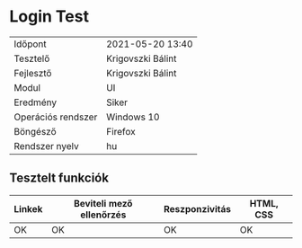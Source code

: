 # Login Test


| | |
| -- | -- |
| Időpont | 2021-05-20 13:40 |
| Tesztelő | Krigovszki Bálint |
| Fejlesztő |Krigovszki Bálint|
| Modul | UI |
| Eredmény |Siker |
| Operációs rendszer | Windows 10 |
| Böngésző | Firefox |
| Rendszer nyelv | hu |


## Tesztelt funkciók


| Linkek | Beviteli mező ellenőrzés |Reszponzivitás|  HTML, CSS  
|--| --|--|--|
|OK | OK| OK |OK
